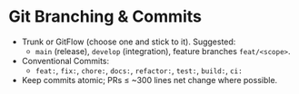 # Git Branching & Commits

- Trunk or GitFlow (choose one and stick to it). Suggested:
  - `main` (release), `develop` (integration), feature branches `feat/<scope>`.
- Conventional Commits:
  - `feat:`, `fix:`, `chore:`, `docs:`, `refactor:`, `test:`, `build:`, `ci:`
- Keep commits atomic; PRs ≤ ~300 lines net change where possible.
